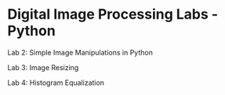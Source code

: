 # Digital Image Processing Labs - Python
Lab 2: Simple Image Manipulations in Python

Lab 3: Image Resizing

Lab 4: Histogram Equalization
